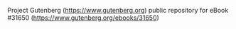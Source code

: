 Project Gutenberg (https://www.gutenberg.org) public repository for eBook #31650 (https://www.gutenberg.org/ebooks/31650)

